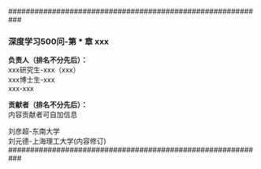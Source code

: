 ###########################################################

### 深度学习500问-第 * 章 xxx

**负责人（排名不分先后）：**  
xxx研究生-xxx（xxx）  
xxx博士生-xxx  
xxx-xxx  


**贡献者（排名不分先后）：**  
内容贡献者可自加信息

刘彦超-东南大学  
刘元德-上海理工大学(内容修订)
###########################################################

